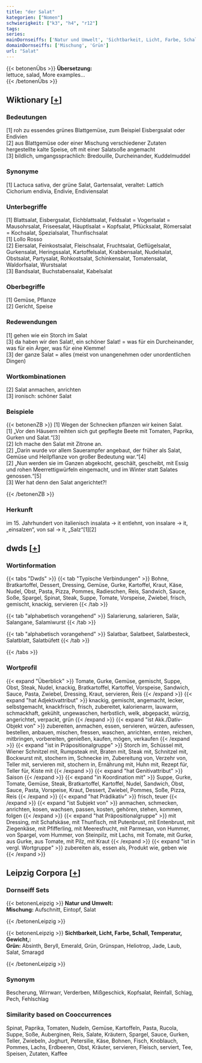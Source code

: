 ```yaml
---
title: "der Salat"
kategorien: ["Nomen"]
schwierigkeit: ["k3", "h4", "r12"]
tags:
series:
mainDornseiffs: ['Natur und Umwelt', 'Sichtbarkeit, Licht, Farbe, Schall, Temperatur, Gewicht,']
domainDornseiffs: ['Mischung', 'Grün']
url: "Salat"
---
```


{{< betonenÜbs >}}
**Übersetzung:**  
lettuce, salad, More examples...  
{{< /betonenÜbs >}}

## Wiktionary [[+](https://de.wiktionary.org/wiki/Salat)]

### Bedeutungen
[1] roh zu essendes grünes Blattgemüse, zum Beispiel Eisbergsalat oder Endivien  
[2] aus Blattgemüse oder einer Mischung verschiedener Zutaten hergestellte kalte Speise, oft mit einer Salatsoße angemacht  
[3] bildlich, umgangssprachlich: Bredouille, Durcheinander, Kuddelmuddel  

### Synonyme
[1] Lactuca sativa, der grüne Salat, Gartensalat, veraltet: Lattich  
Cichorium endivia, Endivie, Endiviensalat  

### Unterbegriffe
[1] Blattsalat, Eisbergsalat, Eichblattsalat, Feldsalat = Vogerlsalat = Mausohrsalat, Friseesalat, Häuptlsalat = Kopfsalat, Pflücksalat, Römersalat =  Kochsalat, Spezialsalat, Thunfischsalat  
[1] Lollo Rosso  
[2] Eiersalat, Feinkostsalat, Fleischsalat, Fruchtsalat, Geflügelsalat, Gurkensalat, Heringssalat, Kartoffelsalat, Krabbensalat, Nudelsalat, Obstsalat, Partysalat, Rohkostsalat, Schinkensalat, Tomatensalat, Waldorfsalat, Wurstsalat  
[3] Bandsalat, Buchstabensalat, Kabelsalat  

### Oberbegriffe
[1] Gemüse, Pflanze  
[2] Gericht, Speise  

### Redewendungen
[1] gehen wie ein Storch im Salat  
[3] da haben wir den Salat!, ein schöner Salat! = was für ein Durcheinander, was für ein Ärger, was für eine Klemme!  
[3] der ganze Salat = alles (meist von unangenehmen oder unordentlichen Dingen)  

### Wortkombinationen
[2] Salat anmachen, anrichten  
[3] ironisch: schöner Salat  

### Beispiele
{{< betonenZB >}}
[1] Wegen der Schnecken pflanzen wir keinen Salat.  
[1] „Vor den Häusern reihten sich gut gepflegte Beete mit Tomaten, Paprika, Gurken und Salat.“[3]  
[2] Ich mache den Salat mit Zitrone an.  
[2] „Darin wurde vor allem Sauerampfer angebaut, der früher als Salat, Gemüse und Heilpflanze von großer Bedeutung war.“[4]  
[2] „Nun werden sie im Ganzen abgekocht, geschält, gescheibt, mit Essig und rohen Meerrettigwürfeln eingemacht, und im Winter statt Salates genossen.“[5]  
[3] Wer hat denn den Salat angerichtet?!  

{{< /betonenZB >}}
### Herkunft
im 15. Jahrhundert von italienisch insalata → it entlehnt, von insalare → it, „einsalzen“, von sal → it, „Salz“[1][2]  



## dwds [[+](https://www.dwds.de/wb/Salat)]

### Wortinformation
{{< tabs "Dwds" >}}
{{< tab "Typische Verbindungen" >}}
Bohne, Bratkartoffel, Dessert, Dressing, Gemüse, Gurke, Kartoffel, Kraut, Käse, Nudel, Obst, Pasta, Pizza, Pommes, Radieschen, Reis, Sandwich, Sauce, Soße, Spargel, Spinat, Steak, Suppe, Tomate, Vorspeise, Zwiebel, frisch, gemischt, knackig, servieren
{{< /tab >}}

{{< tab "alphabetisch vorangehend" >}}
Salarierung, salarieren, Salär, Salangane, Salamiwurst
{{< /tab >}}

{{< tab "alphabetisch vorangehend" >}}
Salatbar, Salatbeet, Salatbesteck, Salatblatt, Salatbüfett
{{< /tab >}}

{{< /tabs >}}

### Wortprofil
{{< expand "Überblick" >}} Tomate, Gurke, Gemüse, gemischt, Suppe, Obst, Steak, Nudel, knackig, Bratkartoffel, Kartoffel, Vorspeise, Sandwich, Sauce, Pasta, Zwiebel, Dressing, Kraut, servieren, Reis {{< /expand >}}
{{< expand "hat Adjektivattribut" >}} knackig, gemischt, angemacht, lecker, selbstgemacht, knackfrisch, frisch, zubereitet, kalorienarm, lauwarm, schmackhaft, gekühlt, ungewaschen, herbstlich, welk, abgepackt, würzig, angerichtet, verpackt, grün {{< /expand >}}
{{< expand "ist Akk./Dativ-Objekt von" >}} zubereiten, anmachen, essen, servieren, würzen, aufessen, bestellen, anbauen, mischen, fressen, waschen, anrichten, ernten, reichen, mitbringen, vorbereiten, genießen, kaufen, mögen, verkaufen {{< /expand >}}
{{< expand "ist in Präpositionalgruppe" >}} Storch im, Schüssel mit, Wiener Schnitzel mit, Rumpsteak mit, Braten mit, Steak mit, Schnitzel mit, Bockwurst mit, stochern im, Schnecke im, Zubereitung von, Verzehr von, Teller mit, servieren mit, stochern in, Ernährung mit, Huhn mit, Rezept für, Teller für, Kiste mit {{< /expand >}}
{{< expand "hat Genitivattribut" >}} Saison {{< /expand >}}
{{< expand "in Koordination mit" >}} Suppe, Gurke, Tomate, Gemüse, Steak, Bratkartoffel, Kartoffel, Nudel, Sandwich, Obst, Sauce, Pasta, Vorspeise, Kraut, Dessert, Zwiebel, Pommes, Soße, Pizza, Reis {{< /expand >}}
{{< expand "hat Prädikativ" >}} frisch, teuer {{< /expand >}}
{{< expand "ist Subjekt von" >}} anmachen, schmecken, anrichten, kosen, wachsen, passen, kosten, gehören, stehen, kommen, folgen {{< /expand >}}
{{< expand "hat Präpositionalgruppe" >}} mit Dressing, mit Schafskäse, mit Thunfisch, mit Putenbrust, mit Entenbrust, mit Ziegenkäse, mit Pfifferling, mit Meeresfrucht, mit Parmesan, von Hummer, von Spargel, vom Hummer, von Steinpilz, mit Lachs, mit Tomate, mit Gurke, aus Gurke, aus Tomate, mit Pilz, mit Kraut {{< /expand >}}
{{< expand "ist in vergl. Wortgruppe" >}} zubereiten als, essen als, Produkt wie, geben wie {{< /expand >}}

## Leipzig Corpora [[+](https://corpora.uni-leipzig.de/en/res?word=Salat&corpusId=deu_newscrawl-public_2018)]

### Dornseiff Sets
{{< betonenLeipzig >}}
**Natur und Umwelt:**  
**Mischung:** Aufschnitt, Eintopf, Salat  

{{< /betonenLeipzig >}}


{{< betonenLeipzig >}}
**Sichtbarkeit, Licht, Farbe, Schall, Temperatur, Gewicht,:**  
**Grün:** Absinth, Beryll, Emerald, Grün, Grünspan, Heliotrop, Jade, Laub, Salat, Smaragd  

{{< /betonenLeipzig >}}

### Synonym
Bescherung, Wirrwarr, Verderben, Mißgeschick, Kopfsalat, Reinfall, Schlag, Pech, Fehlschlag


### Similarity based on Cooccurrences
Spinat, Paprika, Tomaten, Nudeln, Gemüse, Kartoffeln, Pasta, Rucola, Suppe, Soße, Auberginen, Reis, Salate, Kräutern, Spargel, Sauce, Gurken, Teller, Zwiebeln, Joghurt, Petersilie, Käse, Bohnen, Fisch, Knoblauch, Pommes, Lachs, Erdbeeren, Obst, Kräuter, servieren, Fleisch, serviert, Tee, Speisen, Zutaten, Kaffee

